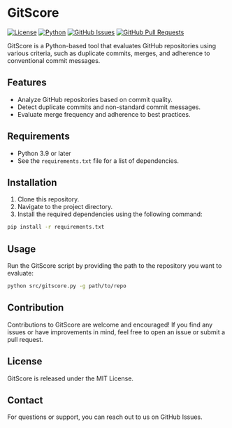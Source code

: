 # GitScore

[![License](https://img.shields.io/badge/license-MIT-blue.svg)](https://github.com/TommyRiquet/GitScore/blob/main/LICENSE)
[![Python](https://img.shields.io/badge/python-3.9%2B-blue.svg)](https://www.python.org/downloads/)
[![GitHub Issues](https://img.shields.io/github/issues/TommyRiquet/GitScore.svg)](https://github.com/TommyRiquet/GitScore/issues)
[![GitHub Pull Requests](https://img.shields.io/github/issues-pr/TommyRiquet/GitScore.svg)](https://github.com/TommyRiquet/GitScore/pulls)

GitScore is a Python-based tool that evaluates GitHub repositories using various criteria, such as duplicate commits, merges, and adherence to conventional commit messages.

## Features

- Analyze GitHub repositories based on commit quality.
- Detect duplicate commits and non-standard commit messages.
- Evaluate merge frequency and adherence to best practices.

## Requirements

- Python 3.9 or later
- See the `requirements.txt` file for a list of dependencies.

## Installation

1. Clone this repository.
2. Navigate to the project directory.
3. Install the required dependencies using the following command:

```bash
pip install -r requirements.txt
```

## Usage

Run the GitScore script by providing the path to the repository you want to evaluate:

```bash
python src/gitscore.py -g path/to/repo
```

## Contribution

Contributions to GitScore are welcome and encouraged! If you find any issues or have improvements in mind, feel free to open an issue or submit a pull request.

## License

GitScore is released under the MIT License.

## Contact

For questions or support, you can reach out to us on GitHub Issues.